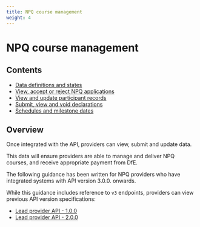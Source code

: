 ```yaml
---
title: NPQ course management
weight: 4
---
```


# NPQ course management

## Contents

* [Data definitions and states](/api-reference/npq/definitions-and-states)
* [View, accept or reject NPQ applications](/api-reference/npq/guidance/#view-accept-or-reject-npq-applications)
* [View and update participant records](/api-reference/npq/guidance/#view-and-update-participant-data)
* [Submit, view and void declarations](/api-reference/npq/guidance/#submit-view-and-void-declarations)
* [Schedules and milestone dates](/api-reference/npq/schedules-and-milestone-dates)

## Overview 

Once integrated with the API, providers can view, submit and update data. 

This data will ensure providers are able to manage and deliver NPQ courses, and receive appropriate payment from DfE.

<div class="govuk-inset-text">The following guidance has been written for NPQ providers who have integrated systems with API version 3.0.0. onwards. </div>

While this guidance includes reference to `v3` endpoints, providers can view previous API version specifications:

* [Lead provider API - 1.0.0](api-reference/reference-v1)
* [Lead provider API - 2.0.0](api-reference/reference-v2)
